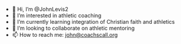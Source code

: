 - 👋 Hi, I’m @JohnLevis2
- 👀 I’m interested in athletic coaching
- 🌱 I’m currently learning integration of Christian faith and athletics
- 💞️ I’m looking to collaborate on athletic mentoring
- 📫 How to reach me: john@coachscall.org

<!---
JohnLevis2/JohnLevis2 is a ✨ special ✨ repository because its `README.md` (this file) appears on your GitHub profile.
You can click the Preview link to take a look at your changes.
--->
